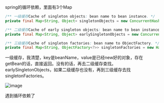 spring的循环依赖，里面有3个Map

```java
/** 一级缓存Cache of singleton objects: bean name to bean instance. */
private final Map<String, Object> singletonObjects = new ConcurrentHashMap<>(256);

/** 二级缓存Cache of early singleton objects: bean name to bean instance. */
private final Map<String, Object> earlySingletonObjects = new ConcurrentHashMap<>(16);

/** 三级缓存Cache of singleton factories: bean name to ObjectFactory. */
private final Map<String, ObjectFactory<?>> singletonFactories = new HashMap<>(16);
```

一级缓存，我清楚，key是beanName，value是已经new好的对象，存在getBean的话，直接返回。没有的话，再去二级缓存查找。earlySingletonObjects，如果二级缓存也没有，再到三级缓存去找singletonFactories。

![image](https://user-images.githubusercontent.com/97614802/196312072-544e0bd2-37bb-4ad5-8757-e3fbd3ab21dc.png)

遇到循环依赖了
